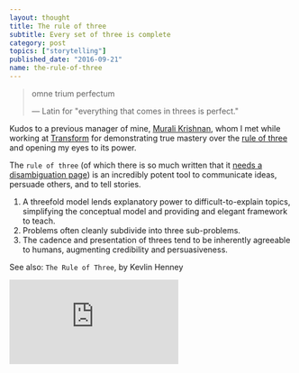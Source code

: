 ```yaml
---
layout: thought
title: The rule of three
subtitle: Every set of three is complete
category: post
topics: ["storytelling"]
published_date: "2016-09-21"
name: the-rule-of-three
---
```

> omne trium perfectum
>
> &mdash; Latin for "everything that comes in threes is perfect."
> 

Kudos to a previous manager of mine, [Murali Krishnan][murali-linkedin], whom
I met while working at [Transform][transform-website] for demonstrating true
mastery over the [rule of three][rule-of-three-wiki] and opening my eyes to its
power.

The `rule of three` (of which there is so much written that it
[needs a disambiguation page][disambiguation-wiki]) is an incredibly potent
tool to communicate ideas, persuade others, and to tell stories.

1. A threefold model lends explanatory power to difficult-to-explain topics,
simplifying the conceptual model and providing and elegant framework to teach.
2. Problems often cleanly subdivide into three sub-problems.
3. The cadence and presentation of threes tend to be inherently agreeable to
humans, augmenting credibility and persuasiveness.


See also: `The Rule of Three`, by Kevlin Henney

<div class="responsive-container">
<iframe
  class="responsive-iframe"
  src="https://www.youtube.com/embed/buEB5zLAHl8"
  frameborder="0"
  allowfullscreen
></iframe>
</div>


[transform-website]: https://www.transform.co/
[rule-of-three-wiki]: https://en.wikipedia.org/wiki/Rule_of_three_(writing)
[disambiguation-wiki]: https://en.wikipedia.org/wiki/Rule_of_three
[murali-linkedin]: https://www.linkedin.com/in/muralirkrishnan/

